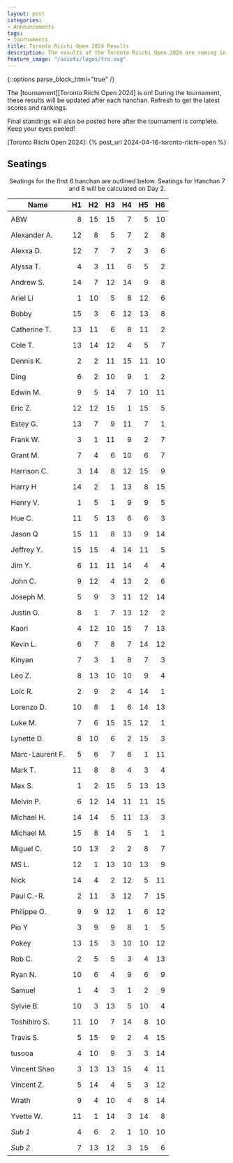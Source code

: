 ```yaml
---
layout: post
categories:
- Announcements
tags:
- tournaments
title: Toronto Riichi Open 2024 Results
description: The results of the Toronto Riichi Open 2024 are coming in!
feature_image: "/assets/logos/tro.svg"
---
```


{::options parse_block_html="true" /}

<style>
.results-sheet-embed {
  width: 100%;
  height: 100vh;
}

.score-table-container,
.seating-table-container {
  text-align: center;
}

.score-table-container table,
.seating-table-container table {
  table-layout: auto;
  border-collapse: collapse;
  width: auto;
  margin: auto;
}
.score-table-container thead > tr:last-child > *,
.score-table-container tbody tr:nth-child(16n) td,
.seating-table-container thead > tr:last-child > * {
  border-bottom-width: 1px;
  border-bottom-style: solid;
}

.score-table-container th,
.seating-table-container td {
  padding: 0.5em;
}

figure {
  margin-bottom: 1rem;
}

figure p:not(.specificity-hack) {
  margin: 0;
}

figcaption {
  font-size: smaller;
  text-align: center;
}
</style>

The [tournament][Toronto Riichi Open 2024] is on! During the tournament, these results will be updated after each hanchan. Refresh to get the latest scores and rankings.

Final standings will also be posted here after the tournament is complete. Keep your eyes peeled!

[Toronto Riichi Open 2024]: {% post_url 2024-04-16-toronto-riichi-open %}

<!-- more -->

## Seatings

<div class="seating-table-container">

Seatings for the first 6 hanchan are outlined below.
Seatings for Hanchan 7 and 8 will be calculated on Day 2.

| Name | H1 | H2 | H3 | H4| H5 | H6 |
|-|-:|-:|-:|-:|-:|-:|
| ABW | 8 | 15 | 15 | 7 | 5 | 10 |
| Alexander A. | 12 | 8 | 5 | 7 | 2 | 8 |
| Alexxa D. | 12 | 7 | 7 | 2 | 3 | 6 |
| Alyssa T. | 4 | 3 | 11 | 6 | 5 | 2 |
| Andrew S. | 14 | 7 | 12 | 14 | 9 | 8 |
| Ariel Li | 1 | 10 | 5 | 8 | 12 | 6 |
| Bobby | 15 | 3 | 6 | 12 | 13 | 8 |
| Catherine T. | 13 | 11 | 6 | 8 | 11 | 2 |
| Cole T. | 13 | 14 | 12 | 4 | 5 | 7 |
| Dennis K. | 2 | 2 | 11 | 15 | 11 | 10 |
| Ding | 6 | 2 | 10 | 9 | 1 | 2 |
| Edwin M. | 9 | 5 | 14 | 7 | 10 | 11 |
| Eric Z. | 12 | 12 | 15 | 1 | 15 | 5 |
| Estey G. | 13 | 7 | 9 | 11 | 7 | 1 |
| Frank W. | 3 | 1 | 11 | 9 | 2 | 7 |
| Grant M. | 7 | 4 | 6 | 10 | 6 | 7 |
| Harrison C. | 3 | 14 | 8 | 12 | 15 | 9 |
| Harry H | 14 | 2 | 1 | 13 | 8 | 15 |
| Henry V. | 1 | 5 | 1 | 9 | 9 | 5 |
| Hue C. | 11 | 5 | 13 | 6 | 6 | 3 |
| Jason Q | 15 | 11 | 8 | 13 | 9 | 14 |
| Jeffrey Y. | 15 | 15 | 4 | 14 | 11 | 5 |
| Jim Y. | 6 | 11 | 11 | 14 | 4 | 4 |
| John C. | 9 | 12 | 4 | 13 | 2 | 6 |
| Joseph M. | 5 | 9 | 3 | 11 | 12 | 14 |
| Justin G. | 8 | 1 | 7 | 13 | 12 | 2 |
| Kaori | 4 | 12 | 10 | 15 | 7 | 13 |
| Kevin L. | 6 | 7 | 8 | 7 | 14 | 12 |
| Kinyan | 7 | 3 | 1 | 8 | 7 | 3 |
| Leo Z. | 8 | 13 | 10 | 10 | 9 | 4 |
| Loïc R. | 2 | 9 | 2 | 4 | 14 | 1 |
| Lorenzo D. | 10 | 8 | 1 | 6 | 14 | 13 |
| Luke M. | 7 | 6 | 15 | 15 | 12 | 1 |
| Lynette D. | 8 | 10 | 6 | 2 | 15 | 3 |
| Marc-Laurent F. | 5 | 6 | 7 | 6 | 1 | 11 |
| Mark T. | 11 | 8 | 8 | 4 | 3 | 4 |
| Max S. | 1 | 2 | 15 | 5 | 13 | 13 |
| Melvin P. | 6 | 12 | 14 | 11 | 11 | 15 |
| Michael H. | 14 | 14 | 5 | 11 | 13 | 3 |
| Michael M. | 15 | 8 | 14 | 5 | 1 | 1 |
| Miguel C. | 10 | 13 | 2 | 2 | 8 | 7 |
| MS L. | 12 | 1 | 13 | 10 | 13 | 9 |
| Nick | 14 | 4 | 2 | 12 | 5 | 11 |
| Paul C.-R. | 2 | 11 | 3 | 12 | 7 | 15 |
| Philippe O. | 9 | 9 | 12 | 1 | 6 | 12 |
| Pio Y | 3 | 9 | 9 | 8 | 1 | 5 |
| Pokey | 13 | 15 | 3 | 10 | 10 | 12 |
| Rob C. | 2 | 5 | 5 | 3 | 4 | 13 |
| Ryan N. | 10 | 6 | 4 | 9 | 6 | 9 |
| Samuel | 1 | 4 | 3 | 1 | 2 | 9 |
| Sylvie B. | 10 | 3 | 13 | 5 | 10 | 4 |
| Toshihiro S. | 11 | 10 | 7 | 14 | 8 | 10 |
| Travis S. | 5 | 15 | 9 | 2 | 4 | 15 |
| tusooa | 4 | 10 | 9 | 3 | 3 | 14 |
| Vincent Shao | 3 | 13 | 13 | 15 | 4 | 11 |
| Vincent Z. | 5 | 14 | 4 | 5 | 3 | 12 |
| Wrath | 9 | 4 | 10 | 4 | 8 | 14 |
| Yvette W. | 11 | 1 | 14 | 3 | 14 | 8 |
| _Sub 1_ | 4 | 6 | 2 | 1 | 10 | 10 |
| _Sub 2_ | 7 | 13 | 12 | 3 | 15 | 6 |

</div>
